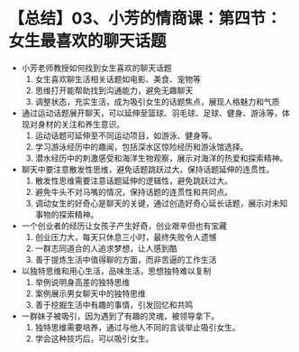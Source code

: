 # 【总结】03、小芳的情商课：第四节：女生最喜欢的聊天话题

-   小芳老师教授如何找到女生喜欢的聊天话题
    1.  女生喜欢聊生活相关话题如电影、美食、宠物等
    2.  思维打开能帮助找到沟通能力，避免无趣聊天
    3.  调整状态，充实生活，成为吸引女生的话题焦点，展现人格魅力和气质
-   通过运动话题展开聊天，可以延伸至篮球、羽毛球、足球、健身、游泳等，体现对身材的关注和养生意识。
    1.  运动话题可延伸至不同运动项目，如游泳、健身等。
    2.  学习游泳经历中的趣闻，包括深水区惊险经历和游泳馆选择。
    3.  潜水经历中的刺激感受和海洋生物观察，展示对海洋的热爱和探索精神。
-   聊天中要注意散发性思维，避免话题跳跃过大，保持话题延伸的连贯性。
    1.  散发性思维需要注意话题延伸的逻辑性，避免跳跃过大。
    2.  避免牛头不对马嘴的情况，保持话题的连贯性和共同点。
    3.  调动女生的好奇心是聊天的关键，通过创造好奇心延长话题，展示对未知事物的探索精神。
-   一个创业者的经历让女孩子产生好奇，创业艰辛但也有宝藏
    1.  创业压力大，每天只休息三小时，最终失败令人遗憾
    2.  一群志同道合的人追求梦想，让人感到酷
    3.  善于提炼生活中值得聊的方面，而非苦逼的工作生活
-   以独特思维和用心生活，品味生活，思想独特难以复制
    1.  举例说明身高差的独特思维
    2.  案例展示男女聊天中的独特思维
    3.  善于挖掘生活中有趣的事情，引发回忆和共鸣
-   一群妹子被吸引，因为遇到了有趣的灵魂，被领导拿下。
    1.  独特思维需要培养，通过与他人不同的言谈举止吸引女生。
    2.  学会这种技巧后，可以吸引女生。